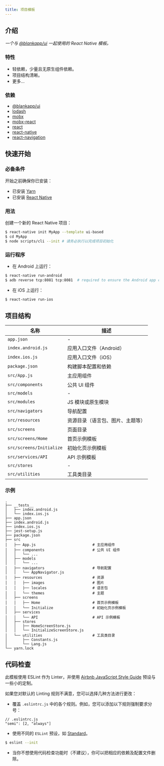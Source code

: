 ```yaml
---
title: 项目模板
---
```


## 介绍

*一个与 [@blankapp/ui](https://github.com/blankapp/ui) 一起使用的 React Native 模板。*

### 特性

- 轻依赖，少量且无原生组件依赖。
- 项目结构清晰。
- 更多...

### 依赖

- [@blankapp/ui](https://github.com/blankapp/ui)
- [lodash](https://github.com/lodash/lodash)
- [mobx](https://github.com/mobxjs/mobx)
- [mobx-react](https://github.com/mobxjs/mobx-react)
- [react](https://github.com/facebook/react)
- [react-native](https://github.com/facebook/react-native)
- [react-navigation](https://github.com/react-community/react-navigation)

## 快速开始

### 必备条件

开始之前确保你已安装：

- 已安装 [Yarn](https://yarnpkg.com/)
- 已安装 [React Native](https://facebook.github.io/react-native/)

### 用法

创建一个新的 React Native 项目：

```bash
$ react-native init MyApp --template ui-based
$ cd MyApp
$ node scripts/cli --init # 请务必执行以完成项目初始化
```

### 运行程序

- 在 Android 上运行：

```bash
$ react-native run-android
$ adb reverse tcp:8081 tcp:8081  # required to ensure the Android app can
```

- 在 iOS 上运行：

```bash
$ react-native run-ios
```

## 项目结构

| 名称 | 描述 |
|---|---|
| `app.json` | - |
| `index.android.js` | 应用入口文件（Android） |
| `index.ios.js` | 应用入口文件（iOS） |
| `package.json` | 构建脚本配置和依赖 |
| `src/App.js` | 主应用组件 |
| `src/components` | 公共 UI 组件 |
| `src/models` | - |
| `src/modules` | JS 模块或原生模块 |
| `src/navigators` | 导航配置 |
| `src/resources` | 资源目录（语言包、图片、主题等） |
| `src/screens` | 页面目录 |
| `src/screens/Home` | 首页示例模板 |
| `src/screens/Initialize` | 初始化页示例模板 |
| `src/services/API` | API 示例模板 |
| `src/stores` | - |
| `src/utilities` | 工具类目录 |

### 示例
```
.
├── __tests__
│   ├── index.android.js
│   └── index.ios.js
├── app.json
├── index.android.js
├── index.ios.js
├── jest-setup.js
├── package.json
├── src
│   ├── App.js                          # 主应用组件
│   ├── components                      # 公共 UI 组件
│   │   └── ...
│   ├── models
│   │   └── ...
│   ├── navigators                      # 导航配置
│   │   └── AppNavigator.js
│   ├── resources                       # 资源
│   │   ├── images                      # 图片
│   │   ├── locales                     # 语言包
│   │   └── themes                      # 主题
│   ├── screens
│   │   ├── Home                        # 首页示例模板
│   │   └── Initialize                  # 初始化页示例模板
│   ├── services
│   │   └── API                         # API 示例模板
│   ├── stores
│   │   ├── HomeScreenStore.js
│   │   └── InitializeScreenStore.js
│   └── utilities                       # 工具类目录
│       ├── Constants.js
│       └── Lang.js
└── yarn.lock
```

## 代码检查

此模板使用 ESLint 作为 Linter，并使用 [Airbnb JavaScript Style Guide](https://github.com/airbnb/javascript)
 预设与一些小的定制。

如果您对默认的 Linting 规则不满意，您可以选择几种方法进行更改：

- 覆盖 `.eslintrc.js` 中的各个规则。例如，您可以添加以下规则强制要求分号：
```
// .eslintrc.js
"semi": [2, "always"]
```

- 使用不同的 `ESLint` 预设，如 [Standard](https://github.com/standard/standard)。

```bash
$ eslint --init
```

- 当你不想使用代码检查功能时（不建议），你可以把相应的依赖及配置文件删除。

